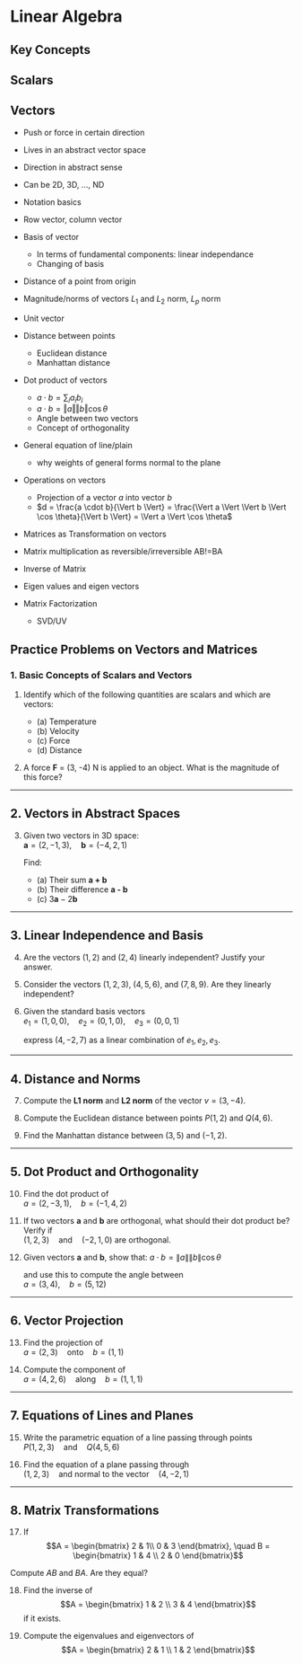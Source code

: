 # Linear Algebra
## Key Concepts
## Scalars
## Vectors
- Push or force in certain direction
- Lives in an abstract vector space
- Direction in abstract sense
- Can be 2D, 3D, ..., ND
- Notation basics
- Row vector, column vector
- Basis of vector
    - In terms of fundamental components: linear independance
    - Changing of basis
- Distance of a point from origin
- Magnitude/norms of vectors $L_1$ and $L_2$ norm, $L_p$ norm
- Unit vector
- Distance between points
    - Euclidean distance
    - Manhattan distance
- Dot product of vectors
    - $a \cdot b = \sum_i a_i b_i$
    - $a \cdot b = \Vert a\Vert \Vert b \Vert \cos \theta$
    - Angle between two vectors
    - Concept of orthogonality
- General equation of line/plain
    - why weights of general forms normal to the plane

- Operations on vectors
    - Projection of a vector $a$ into vector $b$ 
    - $d = \frac{a \cdot b}{\Vert b \Vert} = \frac{\Vert a \Vert \Vert b \Vert \cos \theta}{\Vert b \Vert} = \Vert a \Vert \cos \theta$

- Matrices as Transformation on vectors
- Matrix multiplication as reversible/irreversible AB!=BA
- Inverse of Matrix
- Eigen values and eigen vectors
- Matrix Factorization
    - SVD/UV


## Practice Problems on Vectors and Matrices

### 1. Basic Concepts of Scalars and Vectors
1. Identify which of the following quantities are scalars and which are vectors:  
   - (a) Temperature  
   - (b) Velocity  
   - (c) Force  
   - (d) Distance  

2. A force **F** = (3, -4) N is applied to an object. What is the magnitude of this force?

---

## 2. Vectors in Abstract Spaces
3. Given two vectors in 3D space:  
   $\mathbf{a} = (2, -1, 3), \quad \mathbf{b} = (-4, 2, 1)$
   
   Find:  
   - (a) Their sum **a + b**  
   - (b) Their difference **a - b**  
   - (c) $3\mathbf{a} - 2\mathbf{b}$  

---

## 3. Linear Independence and Basis
4. Are the vectors $(1,2)$ and $(2,4)$ linearly independent? Justify your answer.

5. Consider the vectors $(1, 2, 3)$, $(4, 5, 6)$, and $(7, 8, 9)$. Are they linearly independent?

6. Given the standard basis vectors  
   $e_1 = (1,0,0), \quad e_2 = (0,1,0), \quad e_3 = (0,0,1)$
   
   express $(4, -2, 7)$ as a linear combination of $e_1, e_2, e_3$.

---

## 4. Distance and Norms
7. Compute the **L1 norm** and **L2 norm** of the vector $v = (3, -4)$.

8. Compute the Euclidean distance between points $P(1,2)$ and $Q(4,6)$.

9. Find the Manhattan distance between $(3,5)$ and $(-1,2)$.

---

## 5. Dot Product and Orthogonality
10. Find the dot product of  
    $a = (2, -3, 1), \quad b = (-1, 4, 2)$

11. If two vectors **a** and **b** are orthogonal, what should their dot product be? Verify if  
    $(1, 2, 3) \quad \text{and} \quad (-2, 1, 0)$
    are orthogonal.

12. Given vectors **a** and **b**, show that:
    $a \cdot b = \|a\| \|b\| \cos \theta$
    
    and use this to compute the angle between  
    $a = (3,4), \quad b = (5,12)$

---

## 6. Vector Projection
13. Find the projection of  
    $a = (2, 3) \quad \text{onto} \quad b = (1,1)$

14. Compute the component of  
    $a = (4, 2, 6) \quad \text{along} \quad b = (1,1,1)$

---

## 7. Equations of Lines and Planes
15. Write the parametric equation of a line passing through points  
    $P(1,2,3) \quad \text{and} \quad Q(4,5,6)$

16. Find the equation of a plane passing through  
    $(1,2,3) \quad \text{and normal to the vector} \quad (4,-2,1)$

---

## 8. Matrix Transformations
17. If  $$A = \begin{bmatrix} 2 & 1\\ 0 & 3 \end{bmatrix}, \quad B = \begin{bmatrix} 1 & 4 \\ 2 & 0 \end{bmatrix}$$

Compute $AB$ and $BA$. Are they equal?

18. Find the inverse of  
    $$A = \begin{bmatrix} 1 & 2 \\ 3 & 4 \end{bmatrix}$$ 
    if it exists.

19. Compute the eigenvalues and eigenvectors of  
    $$A = \begin{bmatrix} 2 & 1 \\ 1 & 2 \end{bmatrix}$$
